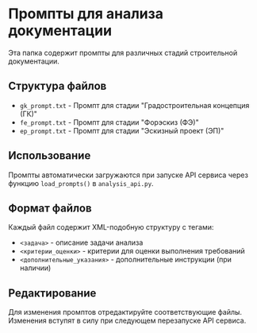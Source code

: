 # Промпты для анализа документации

Эта папка содержит промпты для различных стадий строительной документации.

## Структура файлов

- `gk_prompt.txt` - Промпт для стадии "Градостроительная концепция (ГК)"
- `fe_prompt.txt` - Промпт для стадии "Форэскиз (ФЭ)" 
- `ep_prompt.txt` - Промпт для стадии "Эскизный проект (ЭП)"

## Использование

Промпты автоматически загружаются при запуске API сервиса через функцию `load_prompts()` в `analysis_api.py`.

## Формат файлов

Каждый файл содержит XML-подобную структуру с тегами:
- `<задача>` - описание задачи анализа
- `<критерии_оценки>` - критерии для оценки выполнения требований
- `<дополнительные_указания>` - дополнительные инструкции (при наличии)

## Редактирование

Для изменения промптов отредактируйте соответствующие файлы. Изменения вступят в силу при следующем перезапуске API сервиса.

